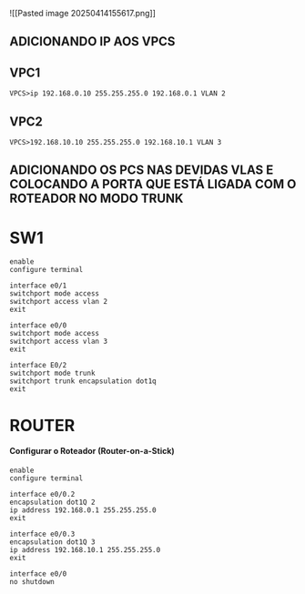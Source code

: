 
![[Pasted image 20250414155617.png]]

## ADICIONANDO IP AOS VPCS
## VPC1 

```
VPCS>ip 192.168.0.10 255.255.255.0 192.168.0.1 VLAN 2
```

## VPC2

```
VPCS>192.168.10.10 255.255.255.0 192.168.10.1 VLAN 3
```

## ADICIONANDO OS PCS NAS DEVIDAS VLAS E COLOCANDO A PORTA QUE ESTÁ LIGADA COM O ROTEADOR NO MODO TRUNK

# SW1

```
enable
configure terminal

interface e0/1
switchport mode access
switchport access vlan 2
exit

interface e0/0
switchport mode access
switchport access vlan 3
exit

interface E0/2
switchport mode trunk
switchport trunk encapsulation dot1q
exit

```

# ROUTER
#### Configurar o Roteador (Router-on-a-Stick)
```
enable
configure terminal

interface e0/0.2
encapsulation dot1Q 2
ip address 192.168.0.1 255.255.255.0 
exit

interface e0/0.3
encapsulation dot1Q 3
ip address 192.168.10.1 255.255.255.0 
exit

interface e0/0
no shutdown

```
